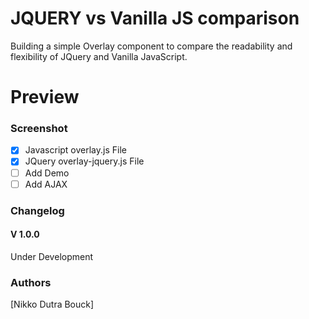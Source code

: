 # JQUERY vs Vanilla JS comparison
Building a simple Overlay component to compare the readability and flexibility
of JQuery and Vanilla JavaScript.
# Preview

### Screenshot

- [X] Javascript overlay.js File
- [X] JQuery overlay-jquery.js File
- [ ] Add Demo
- [ ] Add AJAX

### Changelog
#### V 1.0.0
Under Development
### Authors
[Nikko Dutra Bouck]
